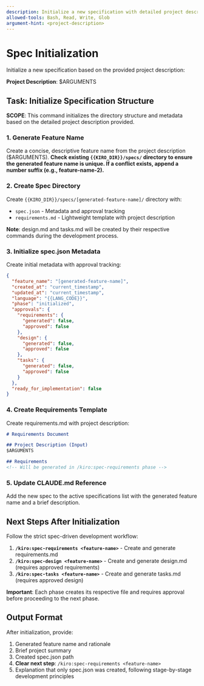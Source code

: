 ```yaml
---
description: Initialize a new specification with detailed project description and requirements
allowed-tools: Bash, Read, Write, Glob
argument-hint: <project-description>
---
```


# Spec Initialization

Initialize a new specification based on the provided project description:

**Project Description**: $ARGUMENTS

## Task: Initialize Specification Structure

**SCOPE**: This command initializes the directory structure and metadata based on the detailed project description provided.

### 1. Generate Feature Name
Create a concise, descriptive feature name from the project description ($ARGUMENTS).
**Check existing `{{KIRO_DIR}}/specs/` directory to ensure the generated feature name is unique. If a conflict exists, append a number suffix (e.g., feature-name-2).**

### 2. Create Spec Directory
Create `{{KIRO_DIR}}/specs/[generated-feature-name]/` directory with:
- `spec.json` - Metadata and approval tracking
- `requirements.md` - Lightweight template with project description

**Note**: design.md and tasks.md will be created by their respective commands during the development process.

### 3. Initialize spec.json Metadata
Create initial metadata with approval tracking:
```json
{
  "feature_name": "[generated-feature-name]",
  "created_at": "current_timestamp",
  "updated_at": "current_timestamp",
  "language": "{{LANG_CODE}}",
  "phase": "initialized",
  "approvals": {
    "requirements": {
      "generated": false,
      "approved": false
    },
    "design": {
      "generated": false,
      "approved": false
    },
    "tasks": {
      "generated": false,
      "approved": false
    }
  },
  "ready_for_implementation": false
}
```

### 4. Create Requirements Template
Create requirements.md with project description:
```markdown
# Requirements Document

## Project Description (Input)
$ARGUMENTS

## Requirements
<!-- Will be generated in /kiro:spec-requirements phase -->
```

### 5. Update CLAUDE.md Reference
Add the new spec to the active specifications list with the generated feature name and a brief description.

## Next Steps After Initialization

Follow the strict spec-driven development workflow:
1. **`/kiro:spec-requirements <feature-name>`** - Create and generate requirements.md
2. **`/kiro:spec-design <feature-name>`** - Create and generate design.md (requires approved requirements)
3. **`/kiro:spec-tasks <feature-name>`** - Create and generate tasks.md (requires approved design)

**Important**: Each phase creates its respective file and requires approval before proceeding to the next phase.

## Output Format

After initialization, provide:
1. Generated feature name and rationale
2. Brief project summary
3. Created spec.json path
4. **Clear next step**: `/kiro:spec-requirements <feature-name>`
5. Explanation that only spec.json was created, following stage-by-stage development principles
